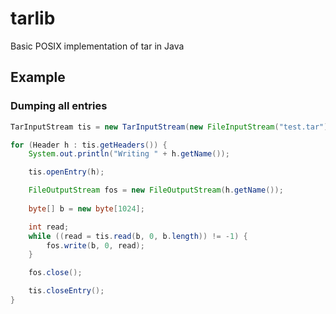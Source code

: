 # tarlib

Basic POSIX implementation of tar in Java

## Example

### Dumping all entries

```java
TarInputStream tis = new TarInputStream(new FileInputStream("test.tar"));

for (Header h : tis.getHeaders()) {
    System.out.println("Writing " + h.getName());

    tis.openEntry(h);

    FileOutputStream fos = new FileOutputStream(h.getName());
    
    byte[] b = new byte[1024];

    int read;
    while ((read = tis.read(b, 0, b.length)) != -1) {
        fos.write(b, 0, read);
    }

    fos.close();

    tis.closeEntry();
}
```
